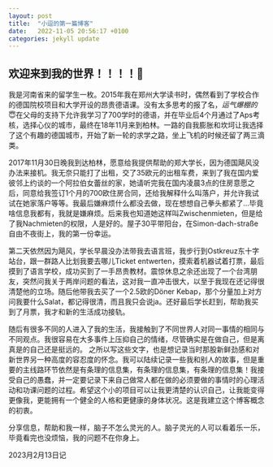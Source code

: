 ```yaml
---
layout: post
title:  "小逗的第一篇博客"
date:   2022-11-05 20:56:17 +0100
categories: jekyll update
---
```


## 欢迎来到我的世界！！！！🤭 

我是河南省来的留学生一枚。2015年我在郑州大学读书时，偶然看到了学校合作的德国院校项目和大学开设的昂贵德语课。没有太多思考的报了名，*运气爆棚的*😇在父母的支持下允许我学习了700学时的德语，并在毕业后4个月通过了Aps考核，选择心仪的城市，最终在18年11月来到柏林。一路的自我膨胀和坎坷让我选择了这个有趣的德国城市，开始了新一轮的求学之路，坐上飞机的时候还留了两三滴类。

2017年11月30日晚我到达柏林，愿意给我提供帮助的郑大学长，因为德国飓风没办法来接机。我无奈只能打了出租，交了35欧元的出租车费，来到了我在国内爱彼邻上约谈的一个阿拉伯女蕾丝的家，她请听完我在国内凌晨3点的住房意愿之后，同意给我签订1个月的700欧住房合同，还给我解释什么叫落户，并允许我试试在她家落户等等。我最后嫌麻烦什么都没去做，现在想想自己拳头都紧了...毕竟啥信息我都有，我就是嫌麻烦。后来我也知道她这样叫Zwischenmieten，但是给了我Nachmieten的权限，人是好的。屋子30平带阳台，在Simon-dach-straße自由不夜街上，我的第一份幸运。 

第二天依然因为飓风，学长早晨没办法带我去语言班，我步行到Ostkreuz东十字站台，跟一群路人比划我要去哪儿Ticket entwerten，摸索着机器试着打票，最后摸到了语言学校，成功买到了一手昂贵教材。震惊休息之余还出现了一个台湾朋友，突然问我关于两岸问题的看法，这对我一直冲击很大，以至于我现在还记得很清楚他的立场。随后他带我去买了一个2.5欧的Döner Kebap，那个分量加上对方问我要什么Salat，都记得很清，而且我只会说ja。还好最后学长赶到，帮助我买到了月票，我才和新的生活成功接轨。

随后有很多不同的人进入了我的生活，我接触到了不同世界人对同一事情的相同与不同观点。我很容易在大多事件上压抑自己的情绪，尽管确实是在做自己，但是离真是的自己还是挺远的。
之所以写这些文字，也是想记录当时那股新鲜劲感和对新世界另一种高度的容忍度的怀念。我可以陆续记录一些我和别人的故事，但是重要的主线路环节依然是有条理的信息集，有条理的信息集，有条理的信息集！我接受自己的愚蠢，并一定要记录下来自己做常人都在做的必须要做的事情时的心理活动和功课问题的过程。希望这个小的项目可以让我更清楚的认识自己，让我能变得更像我，更能拥有一个健全的人格和更健康的身体状况。这是我建立这个博客概念的初衷。

分享信息，帮助和我一样，脑子不怎么灵光的人。脑子灵光的人可以看着乐一乐，毕竟看完也没烦恼，我的问题不在你身上。

2023月2月13日记
